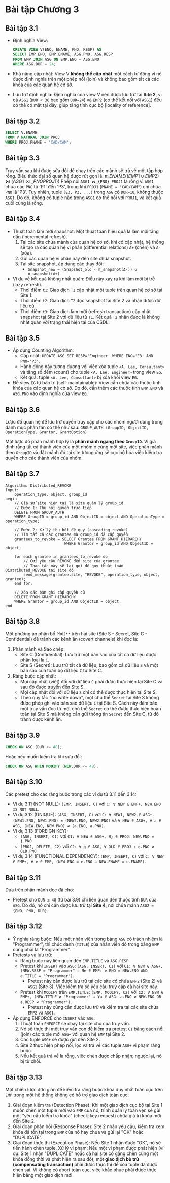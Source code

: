 # Bài tập Chương 3

## Bài tập 3.1

* Định nghĩa View:

    ```sql
    CREATE VIEW V(ENO, ENAME, PNO, RESP) AS
    SELECT EMP.ENO, EMP.ENAME, ASG.PNO, ASG.RESP
    FROM EMP JOIN ASG ON EMP.ENO = ASG.ENO
    WHERE ASG.DUR = 24;
    ```

* Khả năng cập nhật: View V **không thể cập nhật** một cách tự động vì nó được định nghĩa trên một phép nối (join) và không bao gồm tất cả các khóa của các quan hệ cơ sở.
* Lưu trữ định nghĩa: Định nghĩa của view V nên được lưu trữ tại **Site 2**, vì cả `ASG1` (`DUR < 36` bao gồm `DUR=24`) và `EMP2` (có thể kết nối với `ASG1`) đều có thể có mặt tại đây, giúp tăng tính cục bộ [locality of reference].

## Bài tập 3.2

```sql
SELECT V.ENAME
FROM V NATURAL JOIN PROJ
WHERE PROJ.PNAME = 'CAD/CAM';
```

## Bài tập 3.3

Truy vấn sau khi được sửa đổi để chạy trên các mảnh sẽ trả về một tập hợp rỗng. Biểu thức đại số quan hệ được rút gọn là:
$π\_{ENAME}( (EMP1 ∪ EMP2) ⋈ (ASG1 ⋈\_{PNO} PROJ1) )$
Phép nối `ASG1 ⋈_{PNO} PROJ1` là rỗng vì `ASG1` chứa các `PNO` từ 'P1' đến 'P3', trong khi `PROJ1` (`PNAME = "CAD/CAM"`) chỉ chứa `PNO` là 'P3'. Tuy nhiên, tuple `(E3, P3, ...)` trong `ASG` có `DUR=10`, không thuộc `ASG1`. Do đó, không có tuple nào trong `ASG1` có thể nối với `PROJ1`, và kết quả cuối cùng là rỗng.

## Bài tập 3.4

* Thuật toán làm mới snapshot: Một thuật toán hiệu quả là làm mới tăng dần (incremental refresh).
    1. Tại các site chứa mảnh của quan hệ cơ sở, khi có cập nhật, hệ thống sẽ tạo ra các quan hệ vi phân (differential relations) `Δ+` (chèn) và `Δ-` (xóa).
    2. Gửi các quan hệ vi phân này đến site chứa snapshot.
    3. Tại site snapshot, áp dụng các thay đổi:
        * `Snapshot_new = (Snapshot_old - π_snapshot(Δ-)) ∪ π_snapshot(Δ+)`
* Ví dụ về kết quả không nhất quán: Điều này xảy ra khi làm mới bị trễ (lazy refresh).
  * Thời điểm `t1`: Giao dịch `T1` cập nhật một tuple trên quan hệ cơ sở tại Site 1.
  * Thời điểm `t2`: Giao dịch `T2` đọc snapshot tại Site 2 và nhận được dữ liệu cũ.
  * Thời điểm `t3`: Giao dịch làm mới (refresh transaction) cập nhật snapshot tại Site 2 với dữ liệu từ `T1`.
Kết quả `T2` nhận được là không nhất quán với trạng thái hiện tại của CSDL.

## Bài tập 3.5

* Áp dụng Counting Algorithm:
  * Cập nhật: `UPDATE ASG SET RESP='Engineer' WHERE ENO='E3' AND PNO='P3'`.
  * Hành động này tương đương với việc xóa tuple `<A. Lee, Consultant>` và tăng số đếm (count) cho tuple `<A. Lee, Engineer>` trong view `EG`.
  * Kết quả: tuple `<A. Lee, Consultant>` bị xóa khỏi view `EG`.
* Để view `EG` tự bảo trì (self-maintainable): View cần chứa các thuộc tính khóa của các quan hệ cơ sở. Do đó, cần thêm các thuộc tính `EMP.ENO` và `ASG.PNO` vào định nghĩa của view `EG`.

## Bài tập 3.6

Lược đồ quan hệ để lưu trữ quyền truy cập cho các nhóm người dùng trong danh mục phân tán có thể như sau:
`GROUP_AUTH (GroupID, ObjectID, OperationType, Grantor, GrantOption)`

Một lược đồ phân mảnh hợp lý là **phân mảnh ngang theo `GroupID`**. Vì giả định rằng tất cả thành viên của một nhóm ở cùng một site, việc phân mảnh theo `GroupID` và đặt mảnh đó tại site tương ứng sẽ cục bộ hóa việc kiểm tra quyền cho các thành viên của nhóm.

## Bài tập 3.7

```text
Algorithm: Distributed_REVOKE
Input: 
    operation_type, object, group_id
begin
    // Giả sử site hiện tại là site quản lý group_id
    // Bước 1: Thu hồi quyền trực tiếp
    DELETE FROM GROUP_AUTH 
    WHERE GroupID = group_id AND ObjectID = object AND OperationType = operation_type;

    // Bước 2: Xử lý thu hồi đệ quy (cascading revoke)
    // Tìm tất cả các grantee mà group_id đã cấp quyền
    grantees_to_revoke ← SELECT Grantee FROM GRANT_HIERARCHY 
                          WHERE Grantor = group_id AND ObjectID = object;
    
    for each grantee in grantees_to_revoke do
        // Gửi yêu cầu REVOKE đến site của grantee
        // Thao tác này sẽ lại gọi đệ quy thuật toán Distributed_REVOKE tại site đó
        send_message(grantee.site, "REVOKE", operation_type, object, grantee);
    end for;

    // Xóa các bản ghi cấp quyền cũ
    DELETE FROM GRANT_HIERARCHY
    WHERE Grantor = group_id AND ObjectID = object;
end
```

## Bài tập 3.8

Một phương án phân bổ `PROJ**` trên hai site (Site S - Secret, Site C - Confidential) để tránh các kênh ẩn (covert channels) khi đọc là:

1. Phân mảnh và Sao chép:
    * Site C (Confidential): Lưu trữ một bản sao của tất cả dữ liệu được phân loại là `C`.
    * Site S (Secret): Lưu trữ tất cả dữ liệu, bao gồm cả dữ liệu `S` và một bản sao của toàn bộ dữ liệu `C` từ Site C.
2. Ràng buộc cập nhật:
    * Mọi cập nhật (viết) đối với dữ liệu `C` phải được thực hiện tại Site C và sau đó được truyền đến Site S.
    * Mọi cập nhật đối với dữ liệu `S` chỉ có thể được thực hiện tại Site S.
    * Theo quy tắc "no write down", một chủ thể `Secret` tại Site S không được phép ghi vào bản sao dữ liệu `C` tại Site S.
Cách này đảm bảo một truy vấn đọc từ một chủ thể `Secret` có thể được thực hiện hoàn toàn tại Site S mà không cần gửi thông tin `Secret` đến Site C, từ đó tránh được kênh ẩn.

## Bài tập 3.9

```sql
CHECK ON ASG (DUR <= 48);
```

Hoặc nếu muốn kiểm tra khi sửa đổi:

```sql
CHECK ON ASG WHEN MODIFY (NEW.DUR <= 48);
```

## Bài tập 3.10

Các pretest cho các ràng buộc trong các ví dụ từ 3.11 đến 3.14:

* Ví dụ 3.11 (NOT NULL): `(EMP, INSERT, C)` với `C: ∀ NEW ∈ EMP+, NEW.ENO IS NOT NULL`.
* Ví dụ 3.12 (UNIQUE): `(ASG, INSERT, C)` với `C: ∀ NEW1, NEW2 ∈ ASG+, (NEW1.ENO, NEW1.PNO) ≠ (NEW2.ENO, NEW2.PNO)` và `∀ NEW ∈ ASG+, ∀ a ∈ ASG, (NEW.ENO, NEW.PNO) ≠ (a.ENO, a.PNO)`.
* Ví dụ 3.13 (FOREIGN KEY):  
  * `(ASG, INSERT, C1)` với `C1: ∀ NEW ∈ ASG+, ∃j ∈ PROJ: NEW.PNO = j.PNO`
  * `(PROJ, DELETE, C2)` với `C2: ∀ g ∈ ASG, ∀ OLD ∈ PROJ−: g.PNO ≠ OLD.PNO`
* Ví dụ 3.14 (FUNCTIONAL DEPENDENCY): `(EMP, INSERT, C)` với `C: ∀ NEW ∈ EMP+, ∀ e ∈ EMP, (NEW.ENO = e.ENO ⇒ NEW.ENAME = e.ENAME)`.

## Bài tập 3.11

Dựa trên phân mảnh dọc đã cho:

* Pretest cho `DUR ≤ 48` (từ bài 3.9) chỉ liên quan đến thuộc tính `DUR` của `ASG`. Do đó, nó chỉ cần được lưu trữ tại **Site 4**, nơi chứa mảnh `ASG2 = {ENO, PNO, DUR}`.

## Bài tập 3.12

* Ý nghĩa ràng buộc: Nếu một nhân viên trong bảng `ASG` có trách nhiệm là "Programmer", thì chức danh (`TITLE`) của nhân viên đó trong bảng `EMP` cũng phải là "Programmer".
* Pretests và lưu trữ:
  * Ràng buộc này liên quan đến `EMP.TITLE` và `ASG.RESP`.
  * Pretest khi `INSERT` vào `ASG`: `(ASG, INSERT, C1)` với `C1: ∀ NEW ∈ ASG+, (NEW.RESP = "Programmer" ⇒ ∃e ∈ EMP: e.ENO = NEW.ENO AND e.TITLE = "Programmer")`.
    * Pretest này cần được lưu trữ tại các site có chứa `EMP2` (Site 2) và `ASG1` (Site 3). Việc kiểm tra sẽ yêu cầu truy cập cả hai site này.
  * Pretest khi `MODIFY` trên `EMP.TITLE`: `(EMP, MODIFY, C2)` với `C2: ∀ NEW ∈ EMP+, (NEW.TITLE ≠ "Programmer" ⇒ ∀a ∈ ASG: a.ENO ≠ NEW.ENO OR a.RESP ≠ "Programmer")`.
    * Pretest này cũng cần được lưu trữ và kiểm tra tại các site chứa `EMP2` và `ASG1`.
* Áp dụng ENFORCE cho `INSERT` vào `ASG`:
    1. Thuật toán `ENFORCE` sẽ chạy tại site chủ của truy vấn.
    2. Nó sẽ thực thi một truy vấn con để kiểm tra pretest `C1` bằng cách nối (join) các tuple mới `ASG+` với quan hệ `EMP` tại Site 2.
    3. Các tuple `ASG+` sẽ được gửi đến Site 2.
    4. Site 2 thực hiện phép nối, lọc và trả về các tuple `ASG+` vi phạm ràng buộc.
    5. Nếu kết quả trả về là rỗng, việc chèn được chấp nhận; ngược lại, nó bị từ chối.

## Bài tập 3.13

Một chiến lược đơn giản để kiểm tra ràng buộc khóa duy nhất toàn cục trên `EMP` trong một hệ thống không có hỗ trợ giao dịch toàn cục:

1. Giai đoạn kiểm tra (Detection Phase): Khi một giao dịch cục bộ tại Site 1 muốn chèn một tuple mới vào `EMP` của nó, trình quản lý toàn vẹn sẽ gửi một "yêu cầu kiểm tra khóa" (check-key request) chứa giá trị khóa mới đến Site 2.
2. Giai đoạn phản hồi (Response Phase): Site 2 nhận yêu cầu, kiểm tra xem khóa đã tồn tại trong `EMP` của nó hay chưa và gửi lại "OK" hoặc "DUPLICATE".
3. Giai đoạn thực thi (Execution Phase): Nếu Site 1 nhận được "OK", nó sẽ tiến hành chèn tuple.
Xử lý vi phạm: Nếu một vi phạm được phát hiện (ví dụ: Site 1 nhận "DUPLICATE" hoặc cả hai site cố gắng chèn cùng một khóa đồng thời và phát hiện ra sau đó), một **giao dịch bù trừ (compensating transaction)** phải được thực thi để xóa tuple đã được chèn sai. Vì không có abort toàn cục, việc khắc phục phải được thực hiện bằng một giao dịch mới.
